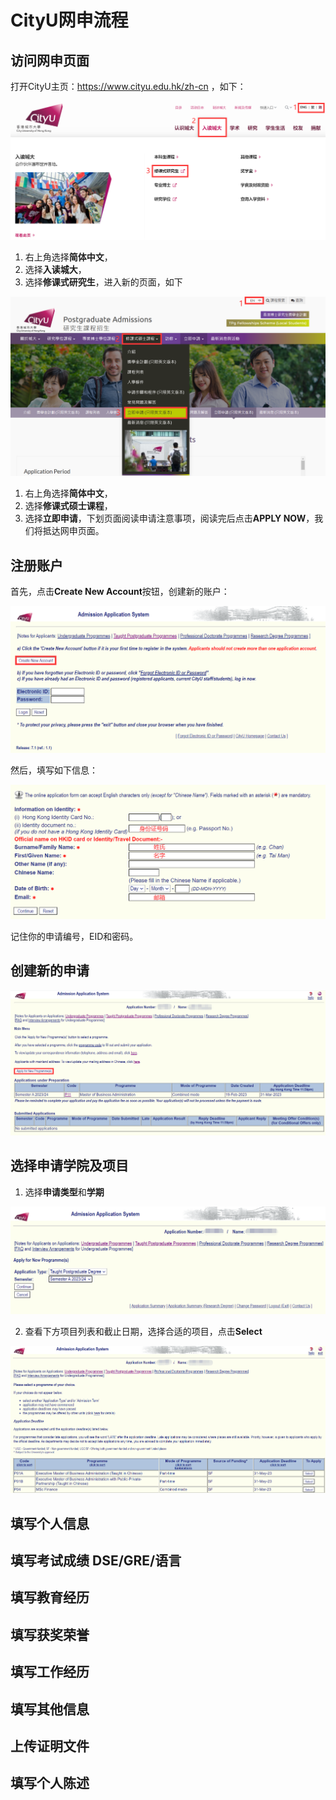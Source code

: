 # CityU网申流程

## 访问网申页面
打开CityU主页：https://www.cityu.edu.hk/zh-cn ，如下：

![](../CityU/fig/figure1.png)

1. 右上角选择**简体中文**，
2. 选择**入读城大**，
3. 选择**修课式研究生**，进入新的页面，如下

![](../CityU/fig/figure2.png)

1. 右上角选择**简体中文**，
2. 选择**修课式硕士课程**，
3. 选择**立即申请**，下划页面阅读申请注意事项，阅读完后点击**APPLY NOW**，我们将抵达网申页面。

## 注册账户
首先，点击**Create New Account**按钮，创建新的账户：

![](../CityU/fig/figure3.png)

然后，填写如下信息：

![](../CityU/fig/figure4.png)

记住你的申请编号，EID和密码。

## 创建新的申请

![](../CityU/fig/figure5.png)

## 选择申请学院及项目

1. 选择**申请类型**和**学期**

![](../CityU/fig/figure6.png)

2. 查看下方项目列表和截止日期，选择合适的项目，点击**Select**

![](../CityU/fig/figure7.png)

## 填写个人信息

## 填写考试成绩 DSE/GRE/语言

## 填写教育经历

## 填写获奖荣誉

## 填写工作经历

## 填写其他信息

## 上传证明文件

## 填写个人陈述
